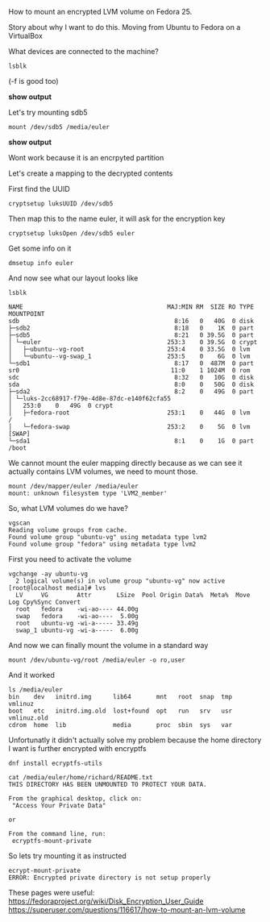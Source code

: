 
How to mount an encrypted LVM volume on Fedora 25.

Story about why I want to do this. Moving from Ubuntu to Fedora on a VirtualBox

What devices are connected to the machine?

```
lsblk
``` 
(-f is good too)

**show output**

Let's try mounting sdb5

```
mount /dev/sdb5 /media/euler
```

**show output**

Wont work because it is an encrpyted partition

Let's create a mapping to the decrypted contents

First find the UUID

```
cryptsetup luksUUID /dev/sdb5
```

Then map this to the name euler, it will ask for the encryption key

```
cryptsetup luksOpen /dev/sdb5 euler
```

Get some info on it

```
dmsetup info euler
```

And now see what our layout looks like

```
lsblk

NAME                                        MAJ:MIN RM  SIZE RO TYPE  MOUNTPOINT
sdb                                           8:16   0   40G  0 disk  
├─sdb2                                        8:18   0    1K  0 part  
├─sdb5                                        8:21   0 39.5G  0 part  
│ └─euler                                   253:3    0 39.5G  0 crypt 
│   ├─ubuntu--vg-root                       253:4    0 33.5G  0 lvm   
│   └─ubuntu--vg-swap_1                     253:5    0    6G  0 lvm   
└─sdb1                                        8:17   0  487M  0 part  
sr0                                          11:0    1 1024M  0 rom   
sdc                                           8:32   0   10G  0 disk  
sda                                           8:0    0   50G  0 disk  
├─sda2                                        8:2    0   49G  0 part  
│ └─luks-2cc68917-f79e-4d8e-87dc-e140f62cfa55
│   253:0    0   49G  0 crypt 
│   ├─fedora-root                           253:1    0   44G  0 lvm   /
│   └─fedora-swap                           253:2    0    5G  0 lvm   [SWAP]
└─sda1                                        8:1    0    1G  0 part  /boot
```

We cannot mount the euler mapping directly because as we can see it actually contains LVM volumes, we need to mount those.

```
mount /dev/mapper/euler /media/euler
mount: unknown filesystem type 'LVM2_member'
```

So, what LVM volumes do we have?

```
vgscan
Reading volume groups from cache.
Found volume group "ubuntu-vg" using metadata type lvm2
Found volume group "fedora" using metadata type lvm2
```

First you need to activate the volume

```
vgchange -ay ubuntu-vg
  2 logical volume(s) in volume group "ubuntu-vg" now active
[root@localhost media]# lvs
  LV     VG        Attr       LSize  Pool Origin Data%  Meta%  Move Log Cpy%Sync Convert
  root   fedora    -wi-ao---- 44.00g                                                    
  swap   fedora    -wi-ao----  5.00g                                                    
  root   ubuntu-vg -wi-a----- 33.49g                                                    
  swap_1 ubuntu-vg -wi-a-----  6.00g                                                    
```

And now we can finally mount the volume in a standard way

```
mount /dev/ubuntu-vg/root /media/euler -o ro,user
```

And it worked

```
ls /media/euler
bin    dev   initrd.img      lib64       mnt   root  snap  tmp  vmlinuz
boot   etc   initrd.img.old  lost+found  opt   run   srv   usr  vmlinuz.old
cdrom  home  lib             media       proc  sbin  sys   var
```

Unfortunatly it didn't actually solve my problem because the home directory I want is further encrypted with encryptfs

```
dnf install ecryptfs-utils

cat /media/euler/home/richard/README.txt
THIS DIRECTORY HAS BEEN UNMOUNTED TO PROTECT YOUR DATA.

From the graphical desktop, click on:
 "Access Your Private Data"

or

From the command line, run:
 ecryptfs-mount-private
```

So lets try mounting it as instructed

```
ecrypt-mount-private
ERROR: Encrypted private directory is not setup properly
```

These pages were useful: 
https://fedoraproject.org/wiki/Disk_Encryption_User_Guide
https://superuser.com/questions/116617/how-to-mount-an-lvm-volume
